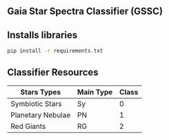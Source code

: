 ## Gaia Star Spectra Classifier (GSSC)

## Installs libraries

```bash
pip install -r requirements.txt
```

## Classifier Resources

| Stars Types       | Main Type | Class |
|-------------------|-----------|-------|
| Symbiotic Stars   | Sy        | 0     |
| Planetary Nebulae | PN        | 1     |
| Red Giants        | RG        | 2     |

